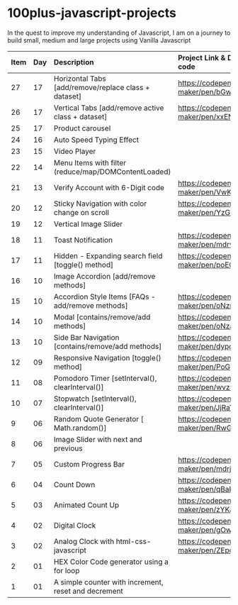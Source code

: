 # 100plus-javascript-projects

In the quest to improve my understanding of Javascript, I am on a journey to build small, medium and large projects using Vanilla Javascript

| Item | Day | Description                                          | Project Link & Demo code                |
| ---- | :-- | :--------------------------------------------------- | :-------------------------------------- |
| 27   | 17  | Horizontal Tabs [add/remove/replace class + dataset] | https://codepen.io/gs-maker/pen/bGwymox |
| 26   | 17  | Vertical Tabs [add/remove active class + dataset]    | https://codepen.io/gs-maker/pen/xxENarM |
| 25   | 17  | Product carousel                                     |                                         |
| 24   | 16  | Auto Speed Typing Effect                             |                                         |
| 23   | 15  | Video Player                                         |                                         |
| 22   | 14  | Menu Items with filter (reduce/map/DOMContentLoaded) |                                         |
| 21   | 13  | Verify Account with 6-Digit code                     | https://codepen.io/gs-maker/pen/VwKgdNR |
| 20   | 12  | Sticky Navigation with color change on scroll        | https://codepen.io/gs-maker/pen/YzGBeeR |
| 19   | 12  | Vertical Image Slider                                |                                         |
| 18   | 11  | Toast Notification                                   | https://codepen.io/gs-maker/pen/mdrvXBv |
| 17   | 11  | Hidden - Expanding search field [toggle() method]    | https://codepen.io/gs-maker/pen/poEGarb |
| 16   | 10  | Image Accordion [add/remove methods]                 |                                         |
| 15   | 10  | Accordion Style Items [FAQs - add/remove methods]    | https://codepen.io/gs-maker/pen/oNzmEXp |
| 14   | 10  | Modal [contains/remove/add methods]                  | https://codepen.io/gs-maker/pen/oNzaVaW |
| 13   | 10  | Side Bar Navigation [contains/remove/add methods]    | https://codepen.io/gs-maker/pen/dypgQXp |
| 12   | 09  | Responsive Navigation [toggle() method]              | https://codepen.io/gs-maker/pen/PoGyKPV |
| 11   | 08  | Pomodoro Timer [setInterval(), clearInterval()]      | https://codepen.io/gs-maker/pen/wvzEQVL |
| 10   | 07  | Stopwatch [setInterval(), clearInterval()]           | https://codepen.io/gs-maker/pen/JjRaYzM |
| 9    | 06  | Random Quote Generator [ Math.random()]              | https://codepen.io/gs-maker/pen/RwGBvOL |
| 8    | 06  | Image Slider with next and previous                  |                                         |
| 7    | 05  | Custom Progress Bar                                  | https://codepen.io/gs-maker/pen/mdrjMJZ |
| 6    | 04  | Count Down                                           | https://codepen.io/gs-maker/pen/qBaKJrZ |
| 5    | 03  | Animated Count Up                                    | https://codepen.io/gs-maker/pen/zYKaKmX |
| 4    | 02  | Digital Clock                                        | https://codepen.io/gs-maker/pen/gOwzjWN |
| 3    | 02  | Analog Clock with html-css-javascript                | https://codepen.io/gs-maker/pen/ZEpoBJG |
| 2    | 01  | HEX Color Code generator using a for loop            |                                         |
| 1    | 01  | A simple counter with increment, reset and decrement |                                         |
